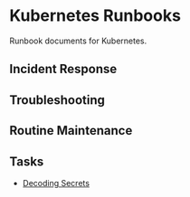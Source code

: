 # Kubernetes Runbooks

Runbook documents for Kubernetes.

## Incident Response

## Troubleshooting

## Routine Maintenance

## Tasks

- [Decoding Secrets](/docs/kubernetes/decoding-secrets.md)
